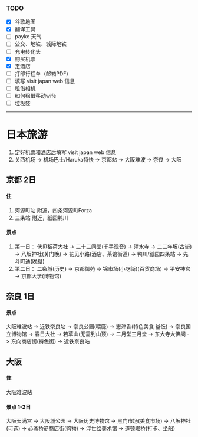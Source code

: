 ### TODO
- [x] 谷歌地图
- [x] 翻译工具
- [ ] payke 天气
- [ ] 公交、地铁、城际地铁
- [ ] 充电转化头
- [x] 购买机票
- [x] 定酒店
- [ ] 打印行程单（邮箱PDF）
- [ ] 填写 visit japan web 信息
- [ ] 租借相机
- [ ] 如何租借移动wife
- [ ] 垃圾袋

----------------------------

# 日本旅游
1. 定好机票和酒店后填写 visit japan web 信息
2. 关西机场 -> 机场巴士/Haruka特快 -> 京都站 -> 大阪难波 -> 奈良 -> 大阪

## 京都 2日
#### 住
1. 河源町站 附近，四条河源町Forza
2. 三条站 附近，祇园鸭川
#### 景点
1.  第一日： 伏见稻荷大社 -> 三十三间堂(千手观音) -> 清水寺 -> 二三年坂(古街) -> 八坂神社(关门晚) -> 花见小路(酒店、茶馆街道) -> 鸭川/祇园四条站 -> 先斗町通(晚餐)
2.  第二日： 二条城(历史) -> 京都御苑 -> 锦市场(小吃街)(百货商场) -> 平安神宫 -> 京都大学(博物馆)

## 奈良 1日
#### 景点
大阪难波站 -> 近铁奈良站 -> 奈良公园(喂鹿) -> 志津香(特色美食 釜饭) -> 奈良国立博物馆 -> 春日大社 -> 若草山(无需到山顶) -> 二月堂三月堂 -> 东大寺大佛阁 -> 东向商店街(特色街) -> 近铁奈良站
## 大阪
#### 住
大阪难波站
#### 景点 1-2日
大阪天满宫 -> 大阪城公园 -> 大阪历史博物馆 -> 黑门市场(美食市场) -> 
八坂神社(可选) -> 心斋桥筋商店街(购物) -> 浮世绘美术馆 -> 道顿崛桥(打卡、坐船)
